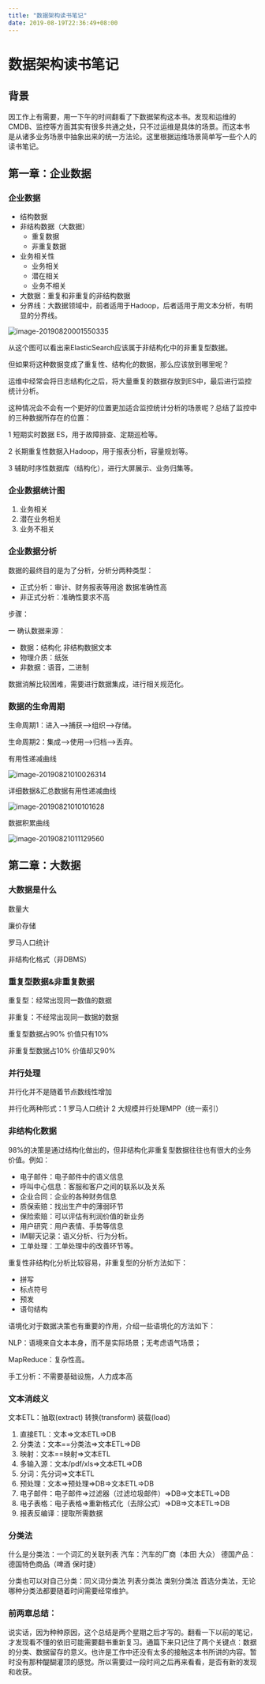 ```yaml
---
title: "数据架构读书笔记"
date: 2019-08-19T22:36:49+08:00
---
```


# 数据架构读书笔记

## 背景

因工作上有需要，用一下午的时间翻看了下数据架构这本书。发现和运维的CMDB、监控等方面其实有很多共通之处，只不过运维是具体的场景。而这本书是从诸多业务场景中抽象出来的统一方法论。这里根据运维场景简单写一些个人的读书笔记。

## 第一章：企业数据

### 企业数据

- 结构数据
- 非结构数据（大数据）
  - 重复数据
  - 非重复数据
- 业务相关性
  - 业务相关
  - 潜在相关
  - 业务不相关
- 大数据：重复和非重复的非结构数据
- 分界线：大数据领域中，前者适用于Hadoop，后者适用于用文本分析，有明显的分界线。

![image-20190820001550335](../static/data-architecture/image-20190820001550335.png)



从这个图可以看出来ElasticSearch应该属于非结构化中的非重复型数据。

但如果将这种数据变成了重复性、结构化的数据，那么应该放到哪里呢？

运维中经常会将日志结构化之后，将大量重复的数据存放到ES中，最后进行监控统计分析。

这种情况会不会有一个更好的位置更加适合监控统计分析的场景呢？总结了监控中的三种数据所存在的位置：

1 短期实时数据 ES，用于故障排查、定期巡检等。

2 长期重复性数据入Hadoop，用于报表分析，容量规划等。

3 辅助时序性数据库（结构化），进行大屏展示、业务归集等。



### 企业数据统计图

1. 业务相关
2. 潜在业务相关
3. 业务不相关

### 企业数据分析

数据的最终目的是为了分析，分析分两种类型：

- 正式分析：审计、财务报表等用途 数据准确性高
- 非正式分析：准确性要求不高

步骤：

一 确认数据来源：

- 数据：结构化 非结构数据文本
- 物理介质：纸张
- 非数据：语音，二进制

数据消解比较困难，需要进行数据集成，进行相关规范化。

### 数据的生命周期

生命周期1：进入——>捕获——>组织——>存储。

生命周期2：集成——>使用——>归档——>丢弃。

有用性递减曲线

![image-20190821010026314](../static/data-architecture/image-20190821010026314.png)

详细数据&汇总数据有用性递减曲线

![image-20190821010101628](../static/data-architecture/image-20190821010101628.png)

数据积累曲线

![image-20190821011129560](../static/data-architecture/image-20190821011129560.png)

## 第二章：大数据

### 大数据是什么

数量大

廉价存储

罗马人口统计

非结构化格式（非DBMS）

### 重复型数据&非重复数据

重复型：经常出现同一数值的数据

非重复：不经常出现同一数据的数据

重复型数据占90% 价值只有10%

非重复型数据占10% 价值却又90%

### 并行处理

并行化并不是随着节点数线性增加

并行化两种形式：1 罗马人口统计 2 大规模并行处理MPP（统一索引）

### 非结构化数据

98%的决策是通过结构化做出的，但非结构化非重复型数据往往也有很大的业务价值。例如：

- 电子邮件：电子邮件中的语义信息
- 呼叫中心信息：客服和客户之间的联系以及关系
- 企业合同：企业的各种财务信息
- 质保索赔：找出生产中的薄弱环节
- 保险索赔：可以评估有利润价值的新业务
- 用户研究：用户表情、手势等信息
- IM聊天记录：语义分析、行为分析。
- 工单处理：工单处理中的改善环节等。

重复性非结构化分析比较容易，非重复型的分析方法如下：

- 拼写
- 标点符号
- 预发
- 语句结构

语境化对于数据决策也有重要的作用，介绍一些语境化的方法如下：

NLP：语境来自文本本身，而不是实际场景；无考虑语气场景；

MapReduce：复杂性高。

手工分析：不需要基础设施，人力成本高

### 文本消歧义

文本ETL：抽取(extract) 转换(transform) 装载(load)

1. 直接ETL：文本=>文本ETL=>DB
2. 分类法：文本==分类法=>文本ETL=>DB
3. 映射：文本==映射=>文本ETL
4. 多输入源：文本/pdf/xls=>文本ETL=>DB
5. 分词：先分词=>文本ETL
6. 预处理：文本=>预处理=>DB=>文本ETL=>DB
7. 电子邮件：电子邮件=>过滤器（过滤垃圾邮件）=>DB=>文本ETL=>DB
8. 电子表格：电子表格=>重新格式化（去除公式）=>DB=>文本ETL=>DB
9. 报表反编译：提取所需数据

### 分类法

什么是分类法：一个词汇的关联列表 汽车：汽车的厂商（本田 大众） 德国产品：德国特色商品（啤酒 保时捷）

分类也可以对自己分类：同义词分类法 列表分类法 类别分类法 首选分类法，无论哪种分类法都要随着时间需要经常维护。



### 前两章总结：

说实话，因为种种原因，这个总结是两个星期之后才写的。翻看一下以前的笔记，才发现看不懂的依旧可能需要翻书重新复习。通篇下来只记住了两个关键点：数据的分类、数据留存的意义。也许是工作中还没有太多的接触这本书所讲的内容。暂时没有那种醍醐灌顶的感觉。所以需要过一段时间之后再来看看，是否有新的发现和收获。



